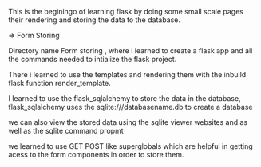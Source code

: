 This is the beginingo of learning flask by doing some small scale pages their rendering and storing the data to the database.


=> Form Storing

 Directory name Form storing , where i learned to create a flask app and all the commands needed to intialize the flask project.

 There i learned to use the templates and rendering them with the inbuild flask function render_template.

 I learned to use the flask_sqlalchemy to store the data in the database, flask_sqlalchemy uses the sqlite:///databasename.db to create a database 

 we can also view the stored data using the sqlite viewer websites and as well as the sqlite command propmt

 we learned to use GET POST like superglobals which are helpful in getting acess to the form components in order to store them.

